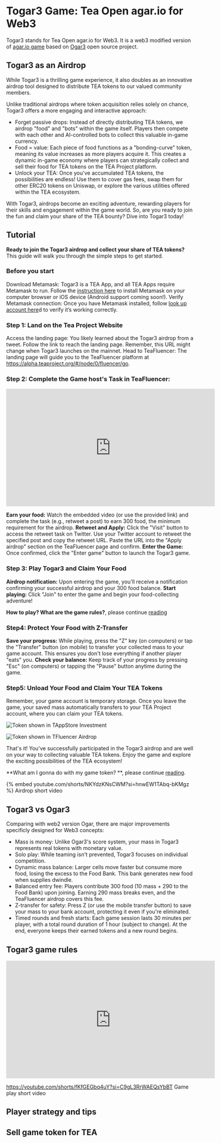 # Togar3 Game: Tea Open agar.io for Web3

Togar3 stands for Tea Open agar.io for Web3. It is a web3 modified version of [agar.io game](https://en.wikipedia.org/wiki/Agar.io) based on [Ogar3](https://github.com/Faris90/Ogar3) open source project. 

## Togar3 as an Airdrop
While Togar3 is a thrilling game experience, it also doubles as an innovative airdrop tool designed to distribute TEA tokens to our valued community members.

Unlike traditional airdrops where token acquisition relies solely on chance, Togar3 offers a more engaging and interactive approach:
- Forget passive drops: Instead of directly distributing TEA tokens, we airdrop "food" and "bots" within the game itself. Players then compete with each other and AI-controlled bots to collect this valuable in-game currency.
- Food = value: Each piece of food functions as a "bonding-curve" token, meaning its value increases as more players acquire it. This creates a dynamic in-game economy where players can strategically collect and sell their food for TEA tokens on the TEA Project platform.
- Unlock your TEA: Once you've accumulated TEA tokens, the possibilities are endless! Use them to cover gas fees, swap them for other ERC20 tokens on Uniswap, or explore the various utilities offered within the TEA ecosystem.

With Togar3, airdrops become an exciting adventure, rewarding players for their skills and engagement within the game world. So, are you ready to join the fun and claim your share of the TEA bounty? Dive into Togar3 today!

## Tutorial
**Ready to join the Togar3 airdrop and collect your share of TEA tokens?** This guide will walk you through the simple steps to get started.

### Before you start

Download Metamask: Togar3 is a TEA App, and all TEA Apps require Metamask to run. Follow the [instruction here](./_b02_Metamask%20connect.md) to install Metamask on your computer browser or iOS device (Android support coming soon!).
Verify Metamask connection: Once you have Metamask installed, follow [look up account here](./_1_TAppStore_0_account.md)d to verify it’s working correctly.

### Step 1: Land on the Tea Project Website

Access the landing page: You likely learned about the Togar3 airdrop from a tweet. Follow the link to reach the landing page. Remember, this URL might change when Togar3 launches on the mainnet.
Head to TeaFluencer: The landing page will guide you to the TeaFluencer platform at https://alpha.teaproject.org/#/node/0/fluencer/go.

### Step 2: Complete the Game host's Task in TeaFluencer:
<iframe width="560" height="315" src="https://www.youtube.com/embed/NKYdzKNsCWM" frameborder="0" allow="autoplay; encrypted-media; picture-in-picture" allowfullscreen></iframe>

**Earn your food:** Watch the embedded video (or use the provided link) and complete the task (e.g., retweet a post) to earn 300 food, the minimum requirement for the airdrop.
**Retweet and Apply:** Click the "Visit" button to access the retweet task on Twitter. Use your Twitter account to retweet the specified post and copy the retweet URL. Paste the URL into the "Apply airdrop" section on the TeaFluencer page and confirm.
**Enter the Game:** Once confirmed, click the "Enter game" button to launch the Togar3 game.

### Step 3: Play Togar3 and Claim Your Food

**Airdrop notification:** Upon entering the game, you'll receive a notification confirming your successful airdrop and your 300 food balance.
**Start playing:** Click "Join" to enter the game and begin your food-collecting adventure!


**How to play? What are the game rules?**, please continue [reading](#togar3-game-rules)

### Step4: Protect Your Food with Z-Transfer

**Save your progress:** While playing, press the "Z" key (on computers) or tap the "Transfer" button (on mobile) to transfer your collected mass to your game account. This ensures you don't lose everything if another player "eats" you.
**Check your balance:** Keep track of your progress by pressing "Esc" (on computers) or tapping the "Pause" button anytime during the game.

### Step5: Unload Your Food and Claim Your TEA Tokens
Remember, your game account is temporary storage. Once you leave the game, your saved mass automatically transfers to your TEA Project account, where you can claim your TEA tokens.

![Token shown in TAppStore Investment](game_token_in_investment.png)

![Token shown in TFluencer Airdrop](game_token_in_airdrop.png)

That's it! You've successfully participated in the Togar3 airdrop and are well on your way to collecting valuable TEA tokens. Enjoy the game and explore the exciting possibilities of the TEA ecosystem!

**What am I gonna do with my game token? **, please continue [reading](#sell-game-token-for-tea).


{% embed youtube.com/shorts/NKYdzKNsCWM?si=hnwEW1TAbq-bKMgz %}     Airdrop short video

## Togar3 vs Ogar3
Comparing with web2 version Ogar, there are major improvements specificly designed for Web3 concepts:
- Mass is money: Unlike Ogar3's score system, your mass in Togar3 represents real tokens with monetary value.
- Solo play: While teaming isn't prevented, Togar3 focuses on individual competition.
- Dynamic mass balance: Larger cells move faster but consume more food, losing the excess to the Food Bank. This bank generates new food when supplies dwindle.
- Balanced entry fee: Players contribute 300 food (10 mass + 290 to the Food Bank) upon joining. Earning 290 mass breaks even, and the TeaFluencer airdrop covers this fee.
- Z-transfer for safety: Press Z (or use the mobile transfer button) to save your mass to your bank account, protecting it even if you're eliminated.
- Timed rounds and fresh starts: Each game session lasts 30 minutes per player, with a total round duration of 1 hour (subject to change). At the end, everyone keeps their earned tokens and a new round begins.

## Togar3 game rules
<iframe width="560" height="315" src="https://www.youtube.com/embed/fKfGEGbq4uY" frameborder="0" allow="autoplay; encrypted-media; picture-in-picture" allowfullscreen></iframe>

https://youtube.com/shorts/fKfGEGbq4uY?si=C9gL3RrWAEQsYbBT     Game play short video


## Player strategy and tips

## Sell game token for TEA

